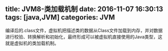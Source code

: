 title: JVM8-类加载机制
date: 2016-11-07 16:30:13
tags: [java,JVM]
categories: JVM
---

编译后的.class文件，虚拟机把描述类的数据从Class文件加载到内存，并对数据进行校验、转换解析和初始化，最终形成可以被虚拟机直接使用的Java类型，这就是虚拟机的类加载机制。
